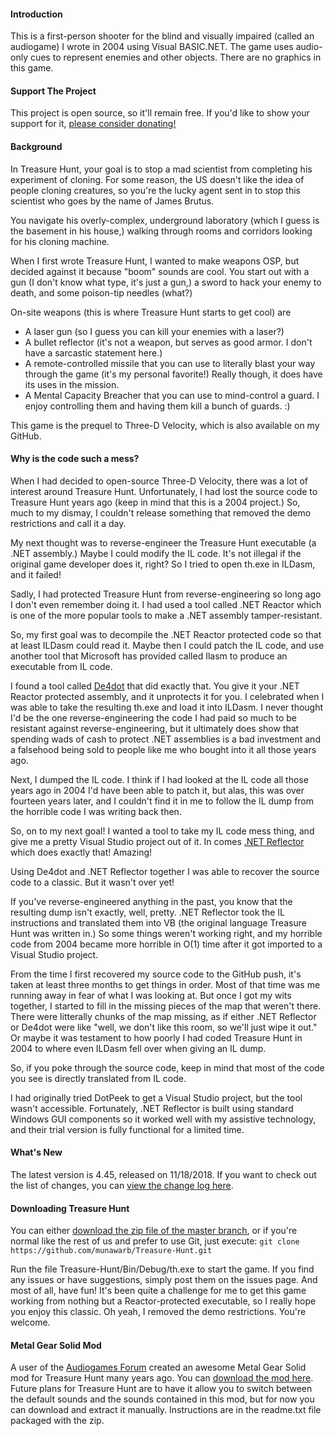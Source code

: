 #### Introduction
This is a first-person shooter for the blind and visually impaired (called an audiogame) I wrote in 2004 using Visual BASIC.NET. The game uses audio-only cues to represent enemies and other objects. There are no graphics in this game.

#### Support The Project
This project is open source, so it'll remain free. If you'd like to show your support for it, [please consider donating!](http://paypal.me/munawarb)

#### Background
In Treasure Hunt, your goal is to stop a mad scientist from completing his experiment of cloning. For some reason, the US doesn't like the idea of people cloning creatures, so you're the lucky agent sent in to stop this scientist who goes by the name of James Brutus.

You navigate his overly-complex, underground laboratory (which I guess is the basement in his house,) walking through rooms and corridors looking for his cloning machine.

When I first wrote Treasure Hunt, I wanted to make weapons OSP, but decided against it because "boom" sounds are cool. You start out with a gun (I don't know what type, it's just a gun,) a sword to hack your enemy to death, and some poison-tip needles (what?)

On-site weapons (this is where Treasure Hunt starts to get cool) are
- A laser gun (so I guess you can kill your enemies with a laser?)
- A bullet reflector (it's not a weapon, but serves as good armor. I don't have a sarcastic statement here.)
- A remote-controlled missile that you can use to literally blast your way through the game (it's my personal favorite!) Really though, it does have its uses in the mission.
- A Mental Capacity Breacher that you can use to mind-control a guard. I enjoy controlling them and having them kill a bunch of guards. :)

This game is the prequel to Three-D Velocity, which is also available on my GitHub.

#### Why is the code such a mess?
When I had decided to open-source Three-D Velocity, there was a lot of interest around Treasure Hunt. Unfortunately, I had lost the source code to Treasure Hunt years ago (keep in mind that this is a 2004 project.) So, much to my dismay, I couldn't release something that removed the demo restrictions and call it a day.

My next thought was to reverse-engineer the Treasure Hunt executable (a .NET assembly.) Maybe I could modify the IL code. It's not illegal if the original game developer does it, right? So I tried to open th.exe in ILDasm, and it failed!

Sadly, I had protected Treasure Hunt from reverse-engineering so long ago I don't even remember doing it. I had used a tool called .NET Reactor which is one of the more popular tools to make a .NET assembly tamper-resistant.

So, my first goal was to decompile the .NET Reactor protected code so that at least ILDasm could read it. Maybe then I could patch the IL code, and use another tool that Microsoft has provided called Ilasm to produce an executable from IL code.

I found a tool called [De4dot](https://github.com/0xd4d/de4dot) that did exactly that. You give it your .NET Reactor protected assembly, and it unprotects it for you. I celebrated when I was able to take the resulting th.exe and load it into ILDasm. I never thought I'd be the one reverse-engineering the code I had paid so much to be resistant against reverse-engineering, but it ultimately does show that spending wads of cash to protect .NET assemblies is a bad investment and a falsehood being sold to people like me who bought into it all those years ago.

Next, I dumped the IL code. I think if I had looked at the IL code all those years ago in 2004 I'd have been able to patch it, but alas, this was over fourteen years later, and I couldn't find it in me to follow the IL dump from the horrible code I was writing back then.

So, on to my next goal! I wanted a tool to take my IL code mess thing, and give me a pretty Visual Studio project out of it. In comes [.NET Reflector](https://www.red-gate.com/products/dotnet-development/reflector/index) which does exactly that! Amazing!

Using De4dot and .NET Reflector together I was able to recover the source code to a classic. But it wasn't over yet!

If you've reverse-engineered anything in the past, you know that the resulting dump isn't exactly, well, pretty. .NET Reflector took the IL instructions and translated them into VB (the original language Treasure Hunt was written in.) So some things weren't working right, and my horrible code from 2004 became more horrible in O(1) time after it got imported to a Visual Studio project.

From the time I first recovered my source code to the GitHub push, it's taken at least three months to get things in order. Most of that time was me running away in fear of what I was looking at. But once I got my wits together, I started to fill in the missing pieces of the map that weren't there. There were litterally chunks of the map missing, as if either .NET Reflector or De4dot were like "well, we don't like this room, so we'll just wipe it out." Or maybe it was testament to how poorly I had coded Treasure Hunt in 2004 to where even ILDasm fell over when giving an IL dump.

So, if you poke through the source code, keep in mind that most of the code you see is directly translated from IL code.

I had originally tried DotPeek to get a Visual Studio project, but the tool wasn't accessible. Fortunately, .NET Reflector is built using standard Windows GUI components so it worked well with my assistive technology, and their trial version is fully functional for a limited time.

#### What's New
The latest version is 4.45, released on 11/18/2018. If you want to check out the list of changes, you can [view the change log here](changelog.md).

#### Downloading Treasure Hunt
You can either [download the zip file of the master branch](https://github.com/munawarb/Treasure-Hunt/archive/master.zip), or if you're normal like the rest of us and prefer to use Git, just execute:
`git clone https://github.com/munawarb/Treasure-Hunt.git`

Run the file Treasure-Hunt/Bin/Debug/th.exe to start the game. If you find any issues or have suggestions, simply post them on the issues page. And most of all, have fun! It's been quite a challenge for me to get this game working from nothing but a Reactor-protected executable, so I really hope you enjoy this classic. Oh yeah, I removed the demo restrictions. You're welcome.

#### Metal Gear Solid Mod
A user of the [Audiogames Forum](http://forum.audiogames.net) created an awesome Metal Gear Solid mod for Treasure Hunt many years ago. You can [download the mod here](https://www.agarchive.net/games/bpc/Treasure%20Hunt%20Mod%20by%20locutus.zip). Future plans for Treasure Hunt are to have it allow you to switch between the default sounds and the sounds contained in this mod, but for now you can download and extract it manually. Instructions are in the readme.txt file packaged with the zip.